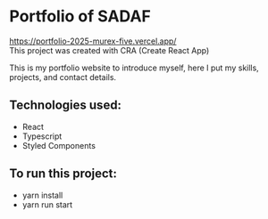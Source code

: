 
# Portfolio of SADAF
https://portfolio-2025-murex-five.vercel.app/ 
<br/>
This project was created with CRA (Create React App)

This is my portfolio website to introduce myself, here I put my skills, projects, and contact details.

## Technologies used:

- React
- Typescript
- Styled Components

## To run this project:

- yarn install
- yarn run start
